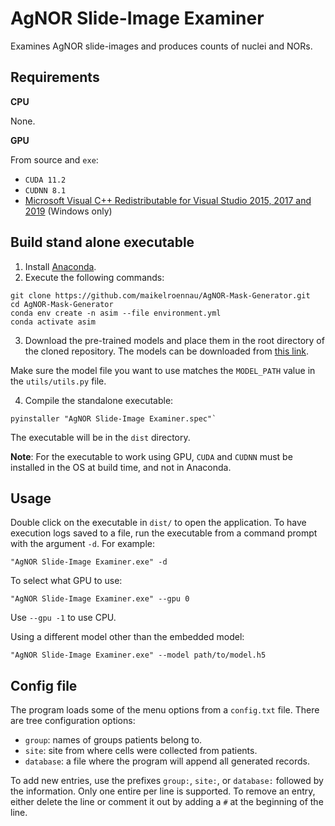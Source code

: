 # AgNOR Slide-Image Examiner

Examines AgNOR slide-images and produces counts of nuclei and NORs.

## Requirements

**CPU**

None.

**GPU**

From source and `exe`:
- `CUDA 11.2`
- `CUDNN 8.1`
- [Microsoft Visual C++ Redistributable for Visual Studio 2015, 2017 and 2019](https://learn.microsoft.com/en-US/cpp/windows/latest-supported-vc-redist?view=msvc-170) (Windows only)

## Build stand alone executable

1. Install [Anaconda](https://www.anaconda.com/).
2. Execute the following commands:

```console
git clone https://github.com/maikelroennau/AgNOR-Mask-Generator.git
cd AgNOR-Mask-Generator
conda env create -n asim --file environment.yml
conda activate asim
```

3. Download the pre-trained models and place them in the root directory of the cloned repository. The models can be downloaded from [this link](https://ufrgscpd-my.sharepoint.com/:f:/g/personal/00330519_ufrgs_br/EnzAQbs3_4FHlbxemScpD9IBVKNpGUbXRH0Oqqw7nFkYGA?e=vRbBpS).

Make sure the model file you want to use matches the `MODEL_PATH` value in the `utils/utils.py` file.

4. Compile the standalone executable:

```console
pyinstaller "AgNOR Slide-Image Examiner.spec"`
```

The executable will be in the `dist` directory.

**Note**: For the executable to work using GPU, `CUDA` and `CUDNN` must be installed in the OS at build time, and not in Anaconda.

## Usage

Double click on the executable in `dist/` to open the application. To have execution logs saved to a file, run the executable from a command prompt with the argument `-d`. For example:

```console
"AgNOR Slide-Image Examiner.exe" -d
```

To select what GPU to use:

```console
"AgNOR Slide-Image Examiner.exe" --gpu 0
```

Use `--gpu -1` to use CPU.

Using a different model other than the embedded model:

```console
"AgNOR Slide-Image Examiner.exe" --model path/to/model.h5
```

## Config file

The program loads some of the menu options from a `config.txt` file. There are tree configuration options:

- `group`: names of groups patients belong to.
- `site`: site from where cells were collected from patients.
- `database`: a file where the program will append all generated records.

To add new entries, use the prefixes `group:`, `site:`, or `database:` followed by the information. Only one entire per line is supported. To remove an entry, either delete the line or comment it out by adding a `#` at the beginning of the line.
